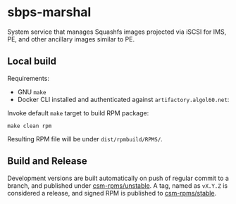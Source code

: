 # sbps-marshal
System service that manages Squashfs images projected via iSCSI for IMS, PE, and other ancillary images similar to PE.

## Local build
Requirements:
* GNU `make`
* Docker CLI installed and authenticated against `artifactory.algol60.net`:

Invoke default `make` target to build RPM package:

    make clean rpm

Resulting RPM file will be under `dist/rpmbuild/RPMS/`.

## Build and Release
Development versions are built automatically on push of regular commit to a branch, and published under [csm-rpms/unstable](https://artifactory.algol60.net/artifactory/csm-rpms/hpe/unstable/noos/sbps-marshal/). A tag, named as `vX.Y.Z` is considered a release, and signed RPM is published to [csm-rpms/stable](https://artifactory.algol60.net/artifactory/csm-rpms/hpe/stable/noos/sbps-marshal/).